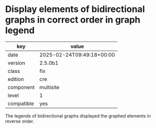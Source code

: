 [//]: # (werk v2)
# Display elements of bidirectional graphs in correct order in graph legend

key        | value
---------- | ---
date       | 2025-02-24T09:49:18+00:00
version    | 2.5.0b1
class      | fix
edition    | cre
component  | multisite
level      | 1
compatible | yes

The legends of bidirectional graphs displayed the graphed elements in reverse order.
